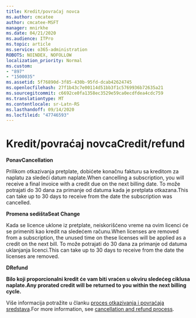```yaml
---
title: Kredit/povraćaj novca
ms.author: cmcatee
author: cmcatee-MSFT
manager: mnirkhe
ms.date: 04/21/2020
ms.audience: ITPro
ms.topic: article
ms.service: o365-administration
ROBOTS: NOINDEX, NOFOLLOW
localization_priority: Normal
ms.custom:
- "897"
- "1500035"
ms.assetid: 5f76890d-3f85-430b-95fd-dcab42624745
ms.openlocfilehash: 27f1b43c7e00114d51bb3f1c5769936b72635a21
ms.sourcegitcommit: c6692ce0fa1358ec3529e59ca0ecdfdea4cdc759
ms.translationtype: MT
ms.contentlocale: sr-Latn-RS
ms.lasthandoff: 09/14/2020
ms.locfileid: "47746593"
---
```

# <a name="creditrefund"></a><span data-ttu-id="7157d-102">Kredit/povraćaj novca</span><span class="sxs-lookup"><span data-stu-id="7157d-102">Credit/refund</span></span>

<span data-ttu-id="7157d-103">**Ponav**</span><span class="sxs-lookup"><span data-stu-id="7157d-103">**Cancellation**</span></span>
  
<span data-ttu-id="7157d-104">Prilikom otkazivanja pretplate, dobićete konačnu fakturu sa kreditom za naplatu za sledeći datum naplate.</span><span class="sxs-lookup"><span data-stu-id="7157d-104">When cancelling a subscription, you will receive a final invoice with a credit due on the next billing date.</span></span> <span data-ttu-id="7157d-105">To može potrajati do 30 dana za primanje od datuma kada je pretplata otkazana.</span><span class="sxs-lookup"><span data-stu-id="7157d-105">This can take up to 30 days to receive from the date the subscription was cancelled.</span></span>
  
<span data-ttu-id="7157d-106">**Promena sedišta**</span><span class="sxs-lookup"><span data-stu-id="7157d-106">**Seat Change**</span></span>
  
<span data-ttu-id="7157d-107">Kada se licence uklone iz pretplate, neiskorišćeno vreme na ovim licenci će se primeniti kao kredit na sledećem računu.</span><span class="sxs-lookup"><span data-stu-id="7157d-107">When licenses are removed from a subscription, the unused time on these licenses will be applied as a credit on the next bill.</span></span> <span data-ttu-id="7157d-108">To može potrajati do 30 dana za primanje od datuma uklanjanja licenci.</span><span class="sxs-lookup"><span data-stu-id="7157d-108">This can take up to 30 days to receive from the date the licenses are removed.</span></span>

<span data-ttu-id="7157d-109">**D**</span><span class="sxs-lookup"><span data-stu-id="7157d-109">**Refund**</span></span>

<span data-ttu-id="7157d-110">**Bilo koji proporcionalni kredit će vam biti vraćen u okviru sledećeg ciklusa naplate.**</span><span class="sxs-lookup"><span data-stu-id="7157d-110">**Any prorated credit will be returned to you within the next billing cycle.**</span></span>

<span data-ttu-id="7157d-111">Više informacija potražite u članku [proces otkazivanja i povraćaja sredstava](https://docs.microsoft.com/microsoft-365/commerce/subscriptions/cancel-your-subscription?view=o365-worldwide).</span><span class="sxs-lookup"><span data-stu-id="7157d-111">For more information, see [cancellation and refund process](https://docs.microsoft.com/microsoft-365/commerce/subscriptions/cancel-your-subscription?view=o365-worldwide).</span></span> 
